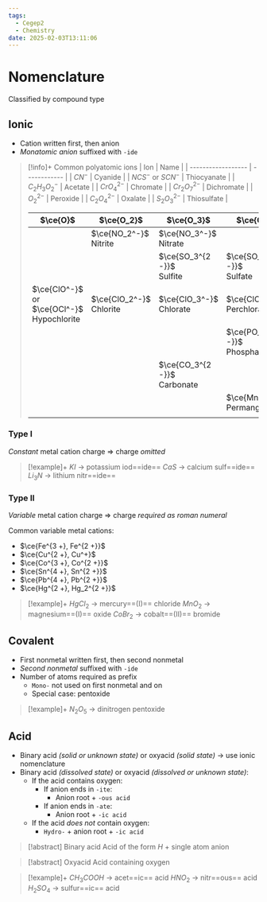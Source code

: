 ```yaml
---
tags:
  - Cegep2
  - Chemistry
date: 2025-02-03T13:11:06
---
```


# Nomenclature

Classified by compound type

## Ionic

- Cation written first, then anion
- *Monatomic anion* suffixed with `-ide`

> [!info]+ Common polyatomic ions
> | Ion                | Name         |
> | ------------------ | ------------ |
> | $CN^-$             | Cyanide      |
> | $NCS^-$ or $SCN^-$ | Thiocyanate  |
> | $C_2H_3O_2^-$      | Acetate      |
> | $CrO_4^{2-}$       | Chromate     |
> | $Cr_2O_7^{2-}$     | Dichromate   |
> | $O_2^{2-}$         | Peroxide     |
> | $C_2O_4^{2-}$      | Oxalate      |
> | $S_2O_3^{2-}$      | Thiosulfate  |
> 
> | $\ce{O}$                                     | $\ce{O_2}$                 | $\ce{O_3}$                     | $\ce{O_4}$                     |
> | -------------------------------------------- | -------------------------- | ------------------------------ | ------------------------------ |
> |                                              | $\ce{NO_2^-}$<br>Nitrite   | $\ce{NO_3^-}$<br>Nitrate       |                                |
> |                                              |                            | $\ce{SO_3^{2 -}}$<br>Sulfite   | $\ce{SO_4^{2 -}}$<br>Sulfate   |
> | $\ce{ClO^-}$ or $\ce{OCl^-}$<br>Hypochlorite | $\ce{ClO_2^-}$<br>Chlorite | $\ce{ClO_3^-}$<br>Chlorate     | $\ce{ClO_4^-}$<br>Perchlorate  |
> |                                              |                            |                                | $\ce{PO_4^{3 -}}$<br>Phosphate |
> |                                              |                            | $\ce{CO_3^{2 -}}$<br>Carbonate |                                |
> |                                              |                            |                                | $\ce{MnO_4^-}$<br>Permanganate |
> |                                              |                            |                                |                                |

### Type I

*Constant* metal cation charge => charge *omitted*

> [!example]+
> $KI$ -> potassium iod==ide==
> $CaS$ -> calcium sulf==ide==
> $Li_3N$ -> lithium nitr==ide==

### Type II

*Variable* metal cation charge => charge *required as roman numeral*

Common variable metal cations:

- $\ce{Fe^{3 +}, Fe^{2 +}}$
- $\ce{Cu^{2 +}, Cu^+}$
- $\ce{Co^{3 +}, Co^{2 +}}$
- $\ce{Sn^{4 +}, Sn^{2 +}}$
- $\ce{Pb^{4 +}, Pb^{2 +}}$
- $\ce{Hg^{2 +}, Hg_2^{2 +}}$

> [!example]+
> $HgCl_2$ -> mercury==(I)== chloride
> $MnO_2$ -> magnesium==(I)== oxide
> $CoBr_2$ -> cobalt==(II)== bromide

## Covalent

- First nonmetal written first, then second nonmetal
- *Second nonmetal* suffixed with `-ide`
- Number of atoms required as prefix
	- `Mono-` not used on first nonmetal and on 
	- Special case: pentoxide

> [!example]+ 
> $N_2O_5$ -> dinitrogen pentoxide
> 

## Acid

- Binary acid *(solid or unknown state)* or oxyacid *(solid state)* -> use ionic nomenclature
- Binary acid *(dissolved state)* or oxyacid *(dissolved or unknown state)*:
	- If the acid contains oxygen:
		- If anion ends in `-ite`:
			- Anion root + `-ous acid`
		- If anion ends in `-ate`:
			- Anion root + `-ic acid`
	- If the acid *does not* contain oxygen:
		- `Hydro-` + anion root + `-ic acid`

> [!abstract] Binary acid
> Acid of the form $H$ + single atom anion

> [!abstract] Oxyacid
> Acid containing oxygen

> [!example]+
> $CH_3COOH$ -> acet==ic== acid
> $HNO_2$ -> nitr==ous== acid
> $H_2SO_4$ -> sulfur==ic== acid